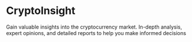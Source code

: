 # CryptoInsight
Gain valuable insights into the cryptocurrency market. In-depth analysis, expert opinions, and detailed reports to help you make informed decisions
